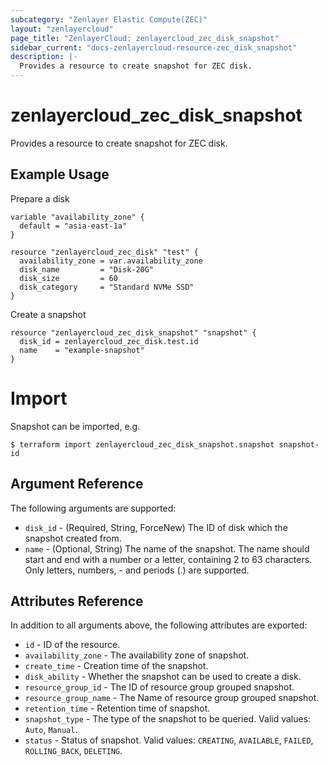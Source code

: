 ```yaml
---
subcategory: "Zenlayer Elastic Compute(ZEC)"
layout: "zenlayercloud"
page_title: "ZenlayerCloud: zenlayercloud_zec_disk_snapshot"
sidebar_current: "docs-zenlayercloud-resource-zec_disk_snapshot"
description: |-
  Provides a resource to create snapshot for ZEC disk.
---
```


# zenlayercloud_zec_disk_snapshot

Provides a resource to create snapshot for ZEC disk.

## Example Usage

Prepare a disk

```hcl
variable "availability_zone" {
  default = "asia-east-1a"
}

resource "zenlayercloud_zec_disk" "test" {
  availability_zone = var.availability_zone
  disk_name         = "Disk-20G"
  disk_size         = 60
  disk_category     = "Standard NVMe SSD"
}
```

Create a snapshot

```hcl
resource "zenlayercloud_zec_disk_snapshot" "snapshot" {
  disk_id = zenlayercloud_zec_disk.test.id
  name    = "example-snapshot"
}
```

# Import

Snapshot can be imported, e.g.

```hcl
$ terraform import zenlayercloud_zec_disk_snapshot.snapshot snapshot-id
```

## Argument Reference

The following arguments are supported:

* `disk_id` - (Required, String, ForceNew) The ID of disk which the snapshot created from.
* `name` - (Optional, String) The name of the snapshot. The name should start and end with a number or a letter, containing 2 to 63 characters. Only letters, numbers, - and periods (.) are supported.

## Attributes Reference

In addition to all arguments above, the following attributes are exported:

* `id` - ID of the resource.
* `availability_zone` - The availability zone of snapshot.
* `create_time` - Creation time of the snapshot.
* `disk_ability` - Whether the snapshot can be used to create a disk.
* `resource_group_id` - The ID of resource group grouped snapshot.
* `resource_group_name` - The Name of resource group grouped snapshot.
* `retention_time` - Retention time of snapshot.
* `snapshot_type` - The type of the snapshot to be queried. Valid values: `Auto`, `Manual`.
* `status` - Status of snapshot. Valid values: `CREATING`, `AVAILABLE`, `FAILED`, `ROLLING_BACK`, `DELETING`.


